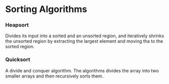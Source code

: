 Sorting Algorithms
================================

### Heapsort
Divides its input into a sorted and an unsorted region, and iteratively shrinks the unsorted region by extracting the largest element and moving tha to the sorted region.

### Quicksort
A divide and conquer algorithm. The algorithms divides the array into two smaller arrays and then recursively sorts them.
